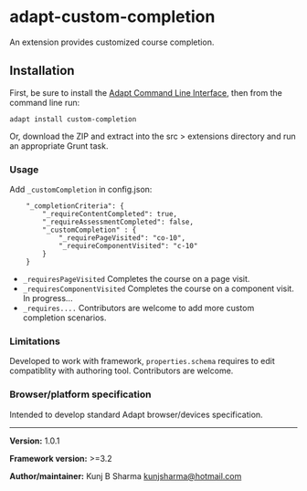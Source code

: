 # adapt-custom-completion  
    
An extension provides customized course completion.

## Installation

First, be sure to install the [Adapt Command Line Interface](https://github.com/cajones/adapt-cli), then from the command line run:

    adapt install custom-completion

Or, download the ZIP and extract into the src > extensions directory and run an appropriate Grunt task.


### Usage

Add `_customCompletion` in config.json:

```
	"_completionCriteria": {
        "_requireContentCompleted": true,
        "_requireAssessmentCompleted": false,
        "_customCompletion" : {
            "_requirePageVisited": "co-10",
            "_requireComponentVisited": "c-10"
        }
    }
```

* `_requiresPageVisited` Completes the course on a page visit.
* `_requiresComponentVisited` Completes the course on a component visit. In progress...
* `_requires....` Contributors are welcome to add more custom completion scenarios.


### Limitations

Developed to work with framework, `properties.schema` requires to edit compatiblity with authoring tool. Contributors are welcome.

### Browser/platform specification

Intended to develop standard Adapt browser/devices specification.

----------------------------
**Version:**  1.0.1 

**Framework version:** >=3.2

**Author/maintainer:** Kunj B Sharma <kunjsharma@hotmail.com>     
